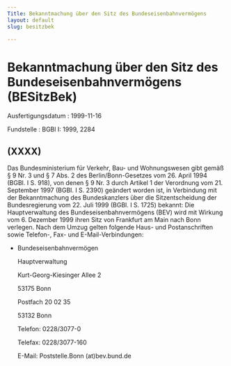 ```yaml
---
Title: Bekanntmachung über den Sitz des Bundeseisenbahnvermögens
layout: default
slug: besitzbek

---
```


# Bekanntmachung über den Sitz des Bundeseisenbahnvermögens (BESitzBek)

Ausfertigungsdatum
:   1999-11-16

Fundstelle
:   BGBl I: 1999, 2284



## (XXXX)

Das Bundesministerium für Verkehr, Bau- und Wohnungswesen gibt gemäß §
9 Nr. 3 und § 7 Abs. 2 des Berlin/Bonn-Gesetzes vom 26. April 1994
(BGBl. I S. 918), von denen § 9 Nr. 3 durch Artikel 1 der Verordnung
vom 21. September 1997 (BGBl. I S. 2390) geändert worden ist, in
Verbindung mit der Bekanntmachung des Bundeskanzlers über die
Sitzentscheidung der Bundesregierung vom 22. Juli 1999 (BGBl. I S.
1725) bekannt:
Die Hauptverwaltung des Bundeseisenbahnvermögens (BEV) wird mit
Wirkung vom 6. Dezember 1999 ihren Sitz von Frankfurt am Main nach
Bonn verlegen.
Nach dem Umzug gelten folgende Haus- und Postanschriften sowie
Telefon-, Fax- und E-Mail-Verbindungen:

*   Bundeseisenbahnvermögen

    Hauptverwaltung

    Kurt-Georg-Kiesinger Allee 2

    53175 Bonn

    Postfach 20 02 35

    53132 Bonn

    Telefon: 0228/3077-0

    Telefax: 0228/3077-160

    E-Mail: Poststelle.Bonn
    (at)bev.bund.de




